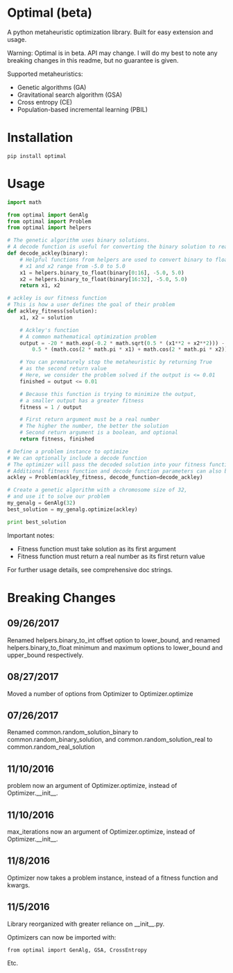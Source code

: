 # Optimal (beta)
A python metaheuristic optimization library. Built for easy extension and usage.

Warning: Optimal is in beta. API may change. I will do my best to note any breaking changes in this readme, but no guarantee is given.

Supported metaheuristics:

* Genetic algorithms (GA)
* Gravitational search algorithm (GSA)
* Cross entropy (CE)
* Population-based incremental learning (PBIL)

# Installation
    pip install optimal

# Usage
```python
import math

from optimal import GenAlg
from optimal import Problem
from optimal import helpers

# The genetic algorithm uses binary solutions.
# A decode function is useful for converting the binary solution to real numbers
def decode_ackley(binary):
	# Helpful functions from helpers are used to convert binary to float
	# x1 and x2 range from -5.0 to 5.0
	x1 = helpers.binary_to_float(binary[0:16], -5.0, 5.0)
	x2 = helpers.binary_to_float(binary[16:32], -5.0, 5.0)
	return x1, x2

# ackley is our fitness function
# This is how a user defines the goal of their problem
def ackley_fitness(solution):
	x1, x2 = solution

	# Ackley's function
	# A common mathematical optimization problem
	output = -20 * math.exp(-0.2 * math.sqrt(0.5 * (x1**2 + x2**2))) - math.exp(
		0.5 * (math.cos(2 * math.pi * x1) + math.cos(2 * math.pi * x2))) + 20 + math.e

	# You can prematurely stop the metaheuristic by returning True
	# as the second return value
	# Here, we consider the problem solved if the output is <= 0.01
	finished = output <= 0.01

	# Because this function is trying to minimize the output,
	# a smaller output has a greater fitness
	fitness = 1 / output

	# First return argument must be a real number
	# The higher the number, the better the solution
	# Second return argument is a boolean, and optional
	return fitness, finished

# Define a problem instance to optimize
# We can optionally include a decode function
# The optimizer will pass the decoded solution into your fitness function
# Additional fitness function and decode function parameters can also be added
ackley = Problem(ackley_fitness, decode_function=decode_ackley)

# Create a genetic algorithm with a chromosome size of 32,
# and use it to solve our problem
my_genalg = GenAlg(32)
best_solution = my_genalg.optimize(ackley)

print best_solution
```

Important notes:

* Fitness function must take solution as its first argument
* Fitness function must return a real number as its first return value

For further usage details, see comprehensive doc strings.

# Breaking Changes
## 09/26/2017
Renamed helpers.binary\_to\_int offset option to lower\_bound,
and renamed helpers.binary\_to\_float minimum and maximum options to
lower\_bound and upper\_bound respectively.

## 08/27/2017
Moved a number of options from Optimizer to Optimizer.optimize

## 07/26/2017
Renamed common.random\_solution\_binary to common.random\_binary\_solution,
and common.random\_solution\_real to common.random\_real\_solution

## 11/10/2016
problem now an argument of Optimizer.optimize, instead of Optimizer.\_\_init\_\_.

## 11/10/2016
max\_iterations now an argument of Optimizer.optimize, instead of Optimizer.\_\_init\_\_.

## 11/8/2016
Optimizer now takes a problem instance, instead of a fitness function and kwargs.

## 11/5/2016
Library reorganized with greater reliance on \_\_init\_\_.py.

Optimizers can now be imported with:

    from optimal import GenAlg, GSA, CrossEntropy

Etc.
